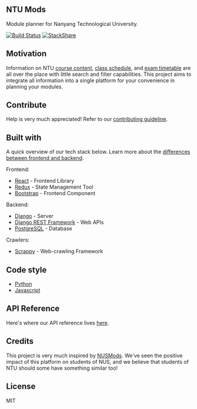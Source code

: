 ## NTU Mods
Module planner for Nanyang Technological University.

[![Build Status](https://travis-ci.org/akashnimare/foco.svg?branch=master)](https://travis-ci.org/akashnimare/foco)
[![StackShare](http://img.shields.io/badge/tech-stack-0690fa.svg?style=flat)](https://stackshare.io/alanwuha911477/ntumods)

## Motivation
Information on NTU [course content](https://wish.wis.ntu.edu.sg/webexe/owa/aus_subj_cont.main/pls/webexe/AUS_SUBJ_CONT.instruction), [class schedule](https://wish.wis.ntu.edu.sg/webexe/owa/aus_schedule.main), and [exam timetable](https://wis.ntu.edu.sg/webexe/owa/exam_timetable_und.main) are all over the place with little search and filter capabilities. This project aims to integrate all information into a single platform for your convenience in planning your modules.

## Contribute
Help is very much appreciated! Refer to our [contributing guideline](https://github.com/zulip/zulip-electron/blob/master/CONTRIBUTING.md).

## Built with
A quick overview of our tech stack below. Learn more about the [differences between frontend and backend](https://www.geeksforgeeks.org/frontend-vs-backend/).

Frontend:
- [React](https://electron.atom.io) - Frontend Library
- [Redux](https://redux.js.org) - State Management Tool
- [Bootstrap](https://getbootstrap.com) - Frontend Component

Backend:
- [Django](https://www.djangoproject.com) - Server
- [Django REST Framework](https://www.django-rest-framework.org/) - Web APIs
- [PostgreSQL](https://www.postgresql.org) - Database

Crawlers:
- [Scrappy](https://scrapy.org/) - Web-crawling Framework

## Code style
- [Python](http://google.github.io/styleguide/pyguide.html)
- [Javascript](https://google.github.io/styleguide/jsguide.html)

## API Reference
Here's where our API reference lives [here](https://ntumods/api).

## Credits
This project is very much inspired by [NUSMods](https://nusmods.com/). We've seen the positive impact of this platform on students of NUS, and we believe that students of NTU should some have something similar too!

## License
MIT
